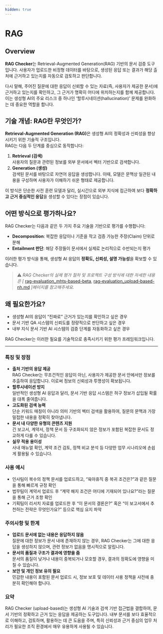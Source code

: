 ```yaml
---
hidden: true
---
```


# RAG

## **Overview**

**RAG Checker**는 Retrieval-Augmented Generation(RAG) 기반의 문서 검증 도구입니다. 사용자가 업로드한 비정형 데이터를 바탕으로, 생성된 응답 또는 결과가 해당 출처에 근거하고 있는지를 자동으로 검토하고 판단합니다.

다시 말해, 주어진 질문에 대한 응답이 신뢰할 수 있는 자료(즉, 사용자가 제공한 문서)에 근거하고 있는지를 확인하고, 그 근거가 명확히 어디에 위치하는지를 함께 제공합니다. 이는 생성형 AI의 주요 리스크 중 하나인 ‘할루시네이션(hallucination)’ 문제를 완화하는 데 중요한 역할을 합니다.



## **기술 개념: RAG란 무엇인가?**

**Retrieval-Augmented Generation (RAG)**&#xC740; 생성형 AI의 정확성과 신뢰성을 향상시키기 위한 기술적 구조입니다.\
RAG는 다음 두 단계를 중심으로 동작합니다:

1. **Retrieval (검색)**\
   사용자의 질문과 관련된 정보를 외부 문서에서 벡터 기반으로 검색합니다.
2. **Generation (생성)**\
   검색된 문서를 바탕으로 자연어 응답을 생성합니다. 이때, 모델은 문맥상 일관된 내용을 구성하며 사용자가 이해하기 쉬운 형태로 제공합니다.

이 방식은 단순한 사전 훈련 모델과 달리, 실시간으로 외부 지식에 접근하여 보다 **정확하고 근거 중심적인 응답**을 생성할 수 있다는 장점이 있습니다.



## **어떤 방식으로 평가하나요?**

RAG Checker는 다음과 같은 두 가지 주요 기술을 기반으로 평가를 수행합니다:

* **Decomposition**: 복잡한 응답이나 기준을 작고 검증 가능한 주장(Claim) 단위로 분해
* **Entailment 판단**: 해당 주장들이 문서에서 실제로 논리적으로 수반되는지 평가

이러한 평가 방식을 통해, 생성형 AI 응답의 **정확도, 신뢰성, 설명 가능성**을 확보할 수 있습니다.

> ⚠️ _RAG Checker의 실제 평가 절차 및 프로젝트 구성 방식에 대한 자세한 내용은 \[_ [rag-evaluation\_mhts-based-beta](../core-workflow/rag-checker/rag-evaluation_mhts-based-beta/ "mention"), [rag-evaluation\_upload-based-nh.md](../core-workflow/rag-checker/rag-evaluation_upload-based-nh.md "mention") _]페이지를 참고해주세요._

## **왜 필요한가요?**

* 생성형 AI의 응답이 “진짜로” 근거가 있는지를 확인하고 싶은 경우
* 문서 기반 QA 시스템의 신뢰도를 정량적으로 판단하고 싶은 경우
* 내부 지식 문서 기반 AI 시스템의 검증 단계를 자동화하고 싶은 경우

RAG Checker는 이러한 필요를 기술적으로 충족시키기 위한 평가 프레임워크입니다.

***

### 특징 및 장점

* **출처 기반의 응답 제공**\
  RAG Checker는 무조건적인 응답이 아닌, 사용자가 제공한 문서 안에서만 정보를 추출하여 응답합니다. 이로써 정보의 신뢰성과 투명성이 확보됩니다.
* **할루시네이션 방지**\
  일반적인 생성형 AI 응답과 달리, 문서 기반 응답 시스템은 허구 정보가 삽입될 확률을 대폭 줄여줍니다.
* **고도화된 검색 능력**\
  단순 키워드 매칭이 아니라 의미 기반의 벡터 검색을 활용하여, 질문의 문맥과 가장 밀접한 내용을 정확히 찾아냅니다.
* **문서 내 다양한 유형의 콘텐츠 지원**\
  긴 보고서, 계약서, 정책 문서 등 구조화되지 않은 정보가 포함된 복잡한 문서도 정교하게 다룰 수 있습니다.
* **실무 적용 용이성**\
  사내 매뉴얼 확인, 계약 조건 검토, 정책 비교 분석 등 다양한 업무 시나리오에 손쉽게 활용될 수 있습니다.

### 사용 예시

* 인사팀이 복수의 정책 문서를 업로드하고, “육아휴직 중 복귀 조건은?”과 같은 질문을 통해 빠르게 규정 확인
* 법무팀이 계약서 업로드 후 “계약 해지 조건은 어디에 기재되어 있나요?”라는 질문을 통해 근거 조항 확인
* 기획팀이 리서치 자료를 업로드한 후 “이 문서의 결론은?” 혹은 “이 보고서에서 추천하는 전략은 무엇인가요?” 등으로 핵심 요지 파악

### 주의사항 및 한계

* **업로드 문서에 없는 내용은 응답하지 않음**\
  질문에 대한 정보가 문서 내에 존재하지 않는 경우, RAG Checker는 그에 대한 응답을 생성하지 않으며, 관련 정보가 없음을 명시적으로 알립니다.
* **문서의 품질과 구조가 결과에 영향을 줌**\
  문서의 품질이 낮거나 내용이 중복되거나 모호할 경우, 결과의 정확도에 영향을 미칠 수 있습니다.
* **보안 및 개인 정보 유의 필요**\
  민감한 내용이 포함된 문서 업로드 시, 정보 보호 및 데이터 사용 정책을 사전에 충분히 확인해야 합니다.

### 요약

RAG Checker (upload-based)는 생성형 AI 기술과 검색 기반 접근법을 결합하여, 문서 기반의 정확하고 근거 있는 응답을 제공하는 도구입니다. 내부 문서를 보다 효율적으로 이해하고, 검토하며, 활용하는 데 큰 도움을 주며, 특히 신뢰성과 근거 중심의 업무 처리가 필요한 조직 환경에서 매우 유용하게 사용될 수 있습니다.





